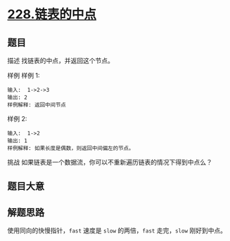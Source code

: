 # [228.链表的中点](https://www.lintcode.com/problem/228/)

## 题目

描述
找链表的中点，并返回这个节点。

样例
样例 1:
```
输入:  1->2->3
输出: 2	
样例解释: 返回中间节点
```
样例 2:
```
输入:  1->2
输出: 1	
样例解释: 如果长度是偶数，则返回中间偏左的节点。
```
挑战
如果链表是一个数据流，你可以不重新遍历链表的情况下得到中点么？

## 题目大意



## 解题思路
使用同向的快慢指针，`fast` 速度是 `slow` 的两倍，`fast` 走完，`slow` 刚好到中点。